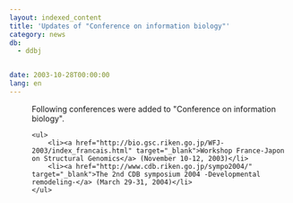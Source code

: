 ```yaml
---
layout: indexed_content
title: 'Updates of "Conference on information biology"'
category: news
db:
  - ddbj


date: 2003-10-28T00:00:00
lang: en
---
```


<dd>Following conferences were added to "Conference on information biology".

    <ul>
        <li><a href="http://bio.gsc.riken.go.jp/WFJ-2003/index_francais.html" target="_blank">Workshop France-Japon on Structural Genomics</a> (November 10-12, 2003)</li>
        <li><a href="http://www.cdb.riken.go.jp/sympo2004/" target="_blank">The 2nd CDB symposium 2004 -Developmental remodeling-</a> (March 29-31, 2004)</li>
    </ul>
</dd>
